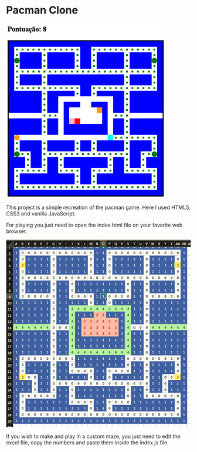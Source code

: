 # Pacman Clone

![Screenshot do projeto](./images/projeto.png)

This project is a simple recreation of the pacman game. Here I used HTML5, CSS3 and vanilla JavaScript.

For playing you just need to open the index.html file on your favorite web browser.

![Screenshot do criador de labirintos](./images/labirinto.png)

If you wish to make and play in a custom maze, you just need to edit the excel file, copy the numbers and paste them inside the index.js file
